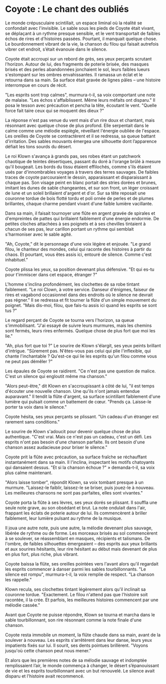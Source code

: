 # Coyote : Le chant des oubliés

Le monde crépusculaire scintillait, un espace liminal où la réalité se confondait avec l'invisible. Le sable sous les pieds de Coyote était vivant, se déplaçant à un rythme presque sensible, et le vent transportait de faibles échos de rires et d'histoires passées. Pourtant, il manquait quelque chose. Le bourdonnement vibrant de la vie, la chanson du filou qui faisait autrefois vibrer cet endroit, s’était évanouie dans le silence.

Coyote était accroupi sur un rebord de grès, ses yeux perçants scrutant l'horizon. Autour de lui, des fragments de poterie brisée, des masques brisés et des perles abandonnées jonchaient le sol, leurs faibles lueurs s'estompant sur les ombres envahissantes. Il ramassa un éclat et le retourna dans sa main. Sa surface était gravée de lignes pâles – une histoire interrompue en cours de récit.

"Les esprits sont trop calmes", murmura-t-il, sa voix comportant une note de malaise. "Les échos s'affaiblissent. Même leurs méfaits ont disparu." Il posa le tesson avec précaution et pencha la tête, écoutant le vent. "Quelle force fait taire ceux qui se moquent des dieux ?"

La réponse n'est pas venue du vent mais d'un rire doux et chantant, mais résonnant avec quelque chose de plus profond. Elle serpentait dans le calme comme une mélodie espiègle, réveillant l'énergie oubliée de l'espace. Les oreilles de Coyote se contractèrent et il se redressa, sa queue battant d'irritation. Des sables mouvants émergea une silhouette dont l’apparence défiait les tons sourds du désert.

Le roi Klown s'avança à grands pas, ses robes étant un patchwork chaotique de teintes désertiques, passant du doré à l'orange brûlé à mesure qu'il bougeait. Les bords du tissu étaient effilochés, comme s'ils étaient usés par d'innombrables voyages à travers des terres sauvages. De faibles traces de coyote parcouraient le dessin, apparaissant et disparaissant à chaque pas. Son visage peint en blanc portait des stries dorées et brunes, imitant les dunes de sable changeantes, et sur son front, un léger croissant de lune et un soleil brillaient d'argent et d'or. Sur sa tête reposait une couronne tordue de bois flotté tordu et poli ornée de perles et de plumes brillantes, chaque charme pendant vivant d'une faible lumière vacillante.

Dans sa main, il faisait tournoyer une flûte en argent gravée de spirales et d'empreintes de pattes qui brillaient faiblement d'une énergie endormie. De petites cloches attachées à ses poignets et à ses chevilles tintaient à chacun de ses pas, leur carillon portant un rythme qui semblait s'harmoniser avec le sable agité.

"Ah, Coyote," dit le personnage d'une voix légère et enjouée. "Le grand filou, le chanteur des mondes, celui qui raconte des histoires à partir du chaos. Et pourtant, vous êtes assis ici, entouré de silence. Comme c'est inhabituel."

Coyote plissa les yeux, sa position devenant plus défensive. "Et qui es-tu pour t'immiscer dans cet espace, étranger ?"

L'homme s'inclina profondément, les clochettes de sa robe tintant faiblement. "Le roi Clown, à votre service. Danseur d'énigmes, faiseur de rires et vagabond occasionnel dans des endroits où le silence ne devrait pas régner." Il se redressa et fit tourner la flûte d'un simple mouvement du poignet. "Mais dis-moi, filou, que fais-tu assis ici quand les esprits se sont tus ?"

Le regard perçant de Coyote se tourna vers l'horizon, sa queue s'immobilisant. "J'ai essayé de suivre leurs murmures, mais les chemins sont fermés, leurs rires enfermés. Quelque chose de plus fort que moi les lie."

"Ah, plus fort que toi ?" Le sourire de Klown s'élargit, ses yeux peints brillant d'intrigue. "Sûrement pas. N'êtes-vous pas celui qui plie l'inflexible, qui chante l'inchantable ? Qu'est-ce qui lie les esprits qu'un filou comme vous ne peut pas démêler ?"

Les épaules de Coyote se raidirent. "Ce n'est pas une question de malice. C'est un silence qui engloutit même ma chanson."

"Alors peut-être," dit Klown en s'accroupissant à côté de lui, "il est temps d'écouter une nouvelle chanson. Une qu'ils n'ont jamais entendue auparavant." Il tendit la flûte d'argent, sa surface scintillant faiblement d'une lumière qui pulsait comme un battement de cœur. "Prends ça. Laisse-le porter ta voix dans le silence."

Coyote hésita, ses yeux perçants se plissant. "Un cadeau d'un étranger est rarement sans conditions."

Le sourire de Klown s'adoucit pour devenir quelque chose de plus authentique. "C'est vrai. Mais ce n'est pas un cadeau, c'est un défi. Les esprits n'ont pas besoin d'une chanson parfaite. Ils ont besoin d'une chanson assez audacieuse pour briser le silence."

Coyote prit la flûte avec précaution, sa surface fraîche se réchauffant instantanément dans sa main. Il l'inclina, inspectant les motifs chatoyants qui dansaient dessus. "Et si la chanson échoue ?" » demanda-t-il, sa voix plus calme maintenant.

"Alors laisse tomber", répondit Klown, sa voix tombant presque à un murmure. "Laissez-le faiblir, laissez-le se briser, puis jouez-le à nouveau. Les meilleures chansons ne sont pas parfaites, elles sont vivantes."

Coyote porta la flûte à ses lèvres, ses yeux dorés se plissant. Il souffla une seule note grave, au son obsédant et brut. La note ondulait dans l'air, frappant les éclats de poterie autour de lui. Ils commencèrent à briller faiblement, leur lumière pulsant au rythme de la musique.

Il joua une autre note, puis une autre, la mélodie devenant plus sauvage, libérée de rythme ou de forme. Les morceaux brisés au sol commencèrent à se soulever, se réassemblant en masques, récipients et talismans. De l'ombre, de faibles silhouettes émergeaient – ​​des esprits aux yeux brillants et aux sourires hésitants, leur rire hésitant au début mais devenant de plus en plus fort, plus riche, plus vibrant.

Coyote baissa la flûte, ses oreilles pointées vers l'avant alors qu'il regardait les esprits commencer à danser parmi les sables tourbillonnants. "Le silence est rompu", murmura-t-il, la voix remplie de respect. "La chanson les rappelle."

Klown recula, ses clochettes tintant légèrement alors qu'il inclinait sa couronne tordue. "Exactement. Le filou n'attend pas que l'histoire soit racontée, il la crée. Et parfois, les meilleures histoires commencent par une mélodie cassée."

Avant que Coyote ne puisse répondre, Klown se tourna et marcha dans le sable tourbillonnant, son rire résonnant comme la note finale d'une chanson.

Coyote resta immobile un moment, la flûte chaude dans sa main, avant de la soulever à nouveau. Les esprits s'arrêtèrent dans leur danse, leurs yeux impatients fixés sur lui. Il sourit, ses dents pointues brillèrent. "Voyons jusqu'où cette chanson peut nous mener."

Et alors que les premières notes de sa mélodie sauvage et indomptée remplissaient l’air, le monde commença à changer, le désert s’épanouissant de vie et les esprits tourbillonnant avec un but renouvelé. Le silence avait disparu et l'histoire avait recommencé.